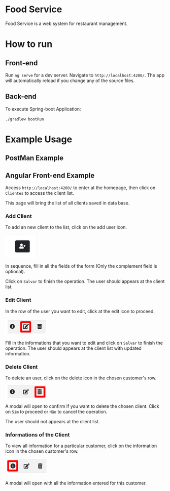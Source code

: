 # Food Service
Food Service is a web system for restaurant management.

# How to run
## Front-end
Run `ng serve` for a dev server. Navigate to `http://localhost:4200/`. The app will automatically reload if you change any of the source files.

## Back-end
To execute Spring-boot Application:

`./gradlew bootRun`

# Example Usage

## PostMan Example


## Angular Front-end Example
Access `http://localhost:4200/` to enter at the homepage, then click on `Clientes` to access the client list.

This page will bring the list of all clients saved in data base.

### Add Client
To add an new client to the list, click on the add user icon. 

![Saida](/images/addButton.png)

In sequence, fill in all the fields of the form (Only the complement field is optional).

Click on `Salvar` to finish the operation. The user should appears at the client list.

### Edit Client
In the row of the user you want to edit, click at the edit icon to proceed.

![Saida](/images/editOption.png)

Fill in the informations that you want to edit and click on `Salvar` to finish the operation. The user should appears at the client list with updated information.

### Delete Client
To delete an user, click on the delete icon in the chosen customer's row.

![Saida](/images/deleteOption.png)

A modal will open to confirm if you want to delete the chosen client. Click on `Sim` to proceed or `Não` to cancel the operation.

The user should not appears at the client list.

### Informations of the Client
To view all information for a particular customer, click on the information icon in the chosen customer's row.

![Saida](/images/infoOption.png)

A modal will open with all the information entered for this customer.